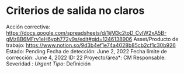 # Criterios de salida no claros

Acción correctiva: https://docs.google.com/spreadsheets/d/1ijM3c2toD_CvIW2xA5B-gMz8B6MFrv1eH6yph772y9s/edit#gid=1246138906
Asset/Producto de trabajo: https://www.notion.so/9d3b4ef1e74a4028b85cb2cf1c30b926 
Estado: Pending
Fecha de detección: June 2, 2022
Fecha límite de corrección: June 4, 2022
ID: 22
Proyecto/área*: CM
Responsable:  
Severidad *: Urgent
Tipo*: Definición
